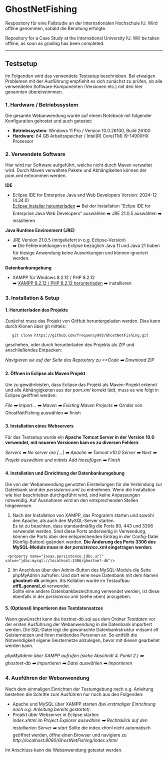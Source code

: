 # GhostNetFishing

Respository für eine Fallstudie an der Internationalen Hochschule IU.
Wird offline genommen, sobald die Benotung erfolgte.

Repository for a Case Study at the International University IU.
Will be taken offline, as soon as grading has been completed.

---

## Testsetup

Im Folgenden wird das verwendete Testsetup beschrieben. Bei etwaigen Problemen mit der Ausführung empfiehlt es sich zunächst zu prüfen, ob alle verwendeten Software-Komponenten (Versionen etc.) mit den hier genannten übereinstimmen.

### 1. Hardware / Betriebssystem
Die gesamte Webanwendung wurde auf einem Notebook mit folgender Konfiguration gehostet und auch getestet:
- **Betriebssystem**: Windows 11 Pro / Version 10.0.26100, Build 26100
- **Hardware**: 64 GB Arbeitsspeicher / Intel(R) Core(TM) i9-14900HX Prozessor

### 2. Verwendete Software
Hier wird nur Software aufgeführt, welche nicht durch Maven verwaltet wird. Durch Maven verwaltete Pakete und Abhängikeiten können der  pom.xml entnommen werden.

**IDE**  
   - Eclipse IDE for Enterprise Java and Web Developers Version: 2024-12 (4.34.0) <br>
   [Eclipse Installer herunterladen](https://www.eclipse.org/downloads/packages/) ➡️ Bei der Installation "Eclipe IDE for Enterprise Java Web Developers" auswählen ➡️ JRE 21.0.5 auswählen ➡️ installieren

**Java Runtime Environment (JRE)**
   - JRE Version 21.0.5 (mitgeliefert in o.g. Eclipse-Version)<br> 
   :arrow_right: Die Fehlermeldungen in Eclipse bezüglich Java 11 und Java 21 haben für hiesige Anwendung keine Auswirkungen und können ignoriert werden. 

**Datenbankumgebung**
   - XAMPP für Windows 8.2.12 / PHP 8.2.12<br>
   ➡️ [XAMPP 8.2.12 / PHP 8.2.12 herunterladen](https://www.apachefriends.org/de/download.html) ➡️ installieren

### 3. Installation & Setup

#### 1. **Herunterladen des Projekts**
 
Zunächst muss das Projekt von GitHub heruntergeladen werden. Dies kann durch Klonen über git mittels: 
```shell
   git clone https://github.com/frequency993/GhostNetFishing.git
```

geschehen, oder durch herunterladen des Projekts als ZIP und anschließendes Entpacken: <br>

*Navigieren sie auf der Seite des Repository zu <>Code :arrow_right: Download ZIP*

#### 2. Öffnen in Eclipse als Maven Projekt
Um zu gewährleisten, dass Eclipse das Projekt als Maven-Projekt erkennt und alle Abhängigkeiten aus der *pom.xml* korrekt lädt, muss es wie folgt in Eclipse geöffnet werden:<br>

*File :arrow_right: Import... :arrow_right: Maven ➡️ Existing Maven Projects* ➡️ Ornder von GhostNetFishing auswählen ➡️ finish


#### 3. Installation eines Webservers
Für das Testsetup wurde ein **Apache Tomcat Server in der Version 10.0 verwendet, mit neueren Versionen kam es zu diversen Fehlern**:<br>

*Servers :arrow_right: No server are [...] :arrow_right: Apache :arrow_right: Tomcat v10.0 Server :arrow_right: Next :arrow_right: Projekt auswählen und mittels Add hinzufügen :arrow_right: Finish*

#### 4. Installation und Einrichtung der Datenbankumgebung
Die von der Webanwendung genutzten Einstellungen für die Verbindung zur Datenbank sind der *persistence.xml* zu entnehmen. Wenn die Installation wie hier beschrieben durchgeführt wird, sind keine Anpassungen notwendig. Auf Ausnahmen wird an den entsprechenden Stellen hingewiesen.

1. Nach der Installation von XAMPP, das Programm starten und sowohl den Apache, als auch den MySQL-Server starten. <br>
Es ist zu beachten, dass standardmäßig die Ports 80, 443 und 3306 verwendet werden. Sind diese Ports anderweitig in Verwendung, können die Ports über den entsprechenden Eintrag in der Config-Datei (Konfig-Button) geändert werden. **Die Änderung des Ports 3306 des MySQL-Moduls muss in der *persistence.xml* eingetragen werden:**

``` <property name="javax.persistence.jdbc.url" value="jdbc:mysql://localhost:3306/ghostnet-db"/>```

2. Im Anschluss über den Admin-Button des MySQL-Moduls die Seite phpMyAdmin aufrufen. Und dort eine neue Datenbank mit dem Namen **ghostnet-db** anlegen. Als Kollation wurde im Testaufbau **utf8_general_ci** verwendet. <br> Sollte eine andere Datenbankbezeichnung verwendet werden, ist diese ebenfalls in der *persistence.xml* (siehe oben) anzugeben.  

#### 5. (Optional) Importieren des Testdatensatzes
Wenn gewünscht kann die *hostnet-db.sql* aus dem Ordner *Testdaten* vor der ersten Ausführung der Webanwendung in die Datenbank importiert werden. Die SQL-Datei legt die gewünschte Datenbankstruktur mitsamt elf Geisternetzen und ihren meldenden Personen an. So entfällt die Notwendigkeit eigene Geisternetze anzulegen, bevor mit diesen gearbeitet werden kann.<br>

*phpMyAdmin über XAMPP aufrufen (siehe Abschnitt 4. Punkt 2.) :arrow_right: ghostnet-db :arrow_right: Importieren :arrow_right: Datei auswählen :arrow_right: Importieren*

### 4. Ausführen der Webanwendung

Nach dem einmaligen Einrichten der Testumgebung nach o.g. Anleitung bestehen die Schritte zum Ausführen nur noch aus den Folgenden:
- Apache und MySQL über XAMPP starten *(bei erstmaliger Einrichtung nach o.g. Anleitung bereits gestartet)*.
- Projekt über Webserver in Eclipse starten: <br>
*index.xhtml im Project Explorer auswählen :arrow_right: Rechtsklick auf den installierten Server :arrow_right: start*
Sollte die index.xhtml nicht automatisch geöffnet werden, öffne einen Browser und navigiere zu *http://localhost:8080/GhostNetFishing/index.xhtml*

Im Anschluss kann die Webanwendung getestet werden.
